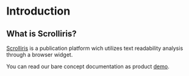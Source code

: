 # Introduction

## What is Scrolliris?

[Scrolliris](https://about.scrolliris.com/) is a publication platform wich utilizes text readability analysis through a browser widget.

You can read our bare concept documentation as product [demo](https://try.scrolliris.com/).
